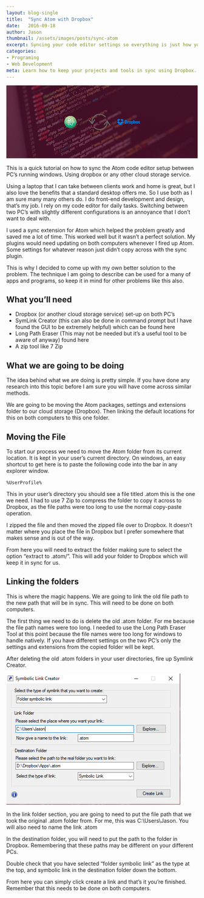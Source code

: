 ```yaml
---
layout: blog-single
title:  "Sync Atom with Dropbox"
date:   2016-09-18
author: Jason
thumbnail: /assets/images/posts/sync-atom
excerpt: Syncing your code editor settings so everything is just how you like it no matter the computer.
categories:
- Programing
- Web Development
meta: Learn how to keep your projects and tools in sync using Dropbox. From the Jason M Design blog.
---
```


![Sync Atom with Dropbox](/assets/images/posts/sync-atom.jpg)

This is a quick tutorial on how to sync the Atom code editor setup between PC’s running windows. Using dropbox or any other cloud storage service.

Using a laptop that I can take between clients work and home is great, but I also love the benefits that a standard desktop offers me. So I use both as I am sure many many others do. I do front-end development and design, that’s my job. I rely on my code editor for daily tasks. Switching between two PC’s with slightly different configurations is an annoyance that I don’t want to deal with.

I used a sync extension for Atom which helped the problem greatly and saved me a lot of time. This worked well but it wasn’t a perfect solution. My plugins would need updating on both computers whenever I fired up Atom. Some settings for whatever reason just didn’t copy across with the sync plugin.

This is why I decided to come up with my own better solution to the problem. The technique I am going to describe can be used for a many of apps and programs, so keep it in mind for other problems like this also.

What you’ll need
-

* Dropbox (or another cloud storage service) set-up on both PC’s
* SymLink Creator (this can also be done in command prompt but I have found the GUI to be extremely helpful) which can be found here
* Long Path Eraser (This may not be needed but it’s a useful tool to be aware of anyway) found here
* A zip tool like 7 Zip

What we are going to be doing
-

The idea behind what we are doing is pretty simple. If you have done any research into this topic before I am sure you will have come across similar methods.

We are going to be moving the Atom packages, settings and extensions folder to our cloud storage (Dropbox). Then linking the default locations for this on both computers to this one folder.

Moving the File
-

To start our process we need to move the Atom folder from its current location. It is kept in your user’s current directory. On windows, an easy shortcut to get here is to paste the following code into the bar in any explorer window.

~~~~
%UserProfile%
~~~~

This in your user’s directory you should see a file titled .atom this is the one we need. I had to use 7 Zip to compress the folder to copy it across to Dropbox, as the file paths were too long to use the normal copy-paste operation.

I zipped the file and then moved the zipped file over to Dropbox. It doesn’t matter where you place the file in Dropbox but I prefer somewhere that makes sense and is out of the way.

From here you will need to extract the folder making sure to select the option “extract to .atom/”. This will add your folder to Dropbox which will keep it in sync for us.

Linking the folders
-

This is where the magic happens. We are going to link the old file path to the new path that will be in sync. This will need to be done on both computers.

The first thing we need to do is delete the old .atom folder. For me because the file path names were too long. I needed to use the Long Path Eraser Tool at this point because the file names were too long for windows to handle natively. If you have different settings on the two PC’s only the settings and extensions from the copied folder will be kept.

After deleting the old .atom folders in your user directories, fire up Symlink Creator.

![Symlink Settings](/assets/images/posts/sync-settings.jpg)

In the link folder section, you are going to need to put the file path that we took the original .atom folder from. For me, this was C:\Users\Jason. You will also need to name the link .atom

In the destination folder, you will need to put the path to the folder in Dropbox. Remembering that these paths may be different on your different PCs.

Double check that you have selected “folder symbolic link” as the type at the top, and symbolic link in the destination folder down the bottom.

From here you can simply click create a link and that’s it you’re finished. Remember that this needs to be done on both computers.
